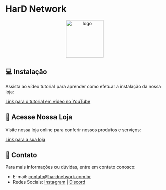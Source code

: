 # HarD Network

<center>
  <img src="https://i.imgur.com/rwGcsAP.png" width=120 height=120 alt="logo">
</center>
  
## 💻 Instalação
Assista ao vídeo tutorial para aprender como efetuar a instalação da nossa loja:

[Link para o tutorial em vídeo no YouTube](https://www.youtube.com/watch?v=8PFQ3veTecA)

## 🛒 Acesse Nossa Loja

Visite nossa loja online para conferir nossos produtos e serviços:

[Link para a sua loja](https://hardnetwork.com.br)

## 🤝 Contato

Para mais informações ou dúvidas, entre em contato conosco:

- E-mail: <contato@hardnetwork.com.br>
- Redes Sociais: [Instagram](https://instagram.com/hard.network/) | [Discord](https://discord.gg/UhRJkPj9d4)
